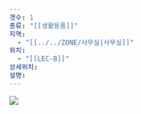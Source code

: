 ```yaml
---
갯수: 1
종류: "[[생활용품]]"
지역:
  - "[[../../ZONE/사무실|사무실]]"
위치:
  - "[[LEC-B]]"
상세위치: 
설명:
---
```

![](http://192.168.50.22/devices/250507_IMG_0005.jpg)
